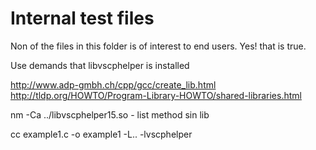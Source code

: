 # Internal test files

Non of the files in this folder is of interest to end users.
Yes! that is true.

Use demands that libvscphelper is installed

http://www.adp-gmbh.ch/cpp/gcc/create_lib.html
http://tldp.org/HOWTO/Program-Library-HOWTO/shared-libraries.html

nm -Ca ../libvscphelper15.so  - list method sin lib

cc example1.c -o example1 -L.. -lvscphelper